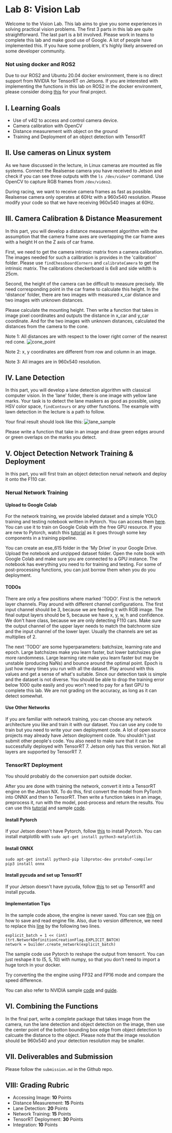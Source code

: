 # Lab 8: Vision Lab

Welcome to the Vision Lab. This lab aims to give you some experiences in solving practical vision problems. The first 3 parts in this lab are quite straightforward. The last part is a bit involved. Please work in teams to complete this lab and make good use of Google. A lot of people have implemented this. If you have some problem, it's highly likely answered on some developer community.

### Not using docker and ROS2

Due to our ROS2 and Ubuntu 20.04 docker environment, there is no direct support from NVIDIA for TensorRT on Jetsons. If you are interested with implementing the functions in this lab on ROS2 in the docker environment, please consider doing [this](https://github.com/dusty-nv/jetson-inference/issues/936) for your final project.

## I. Learning Goals

- Use of v4l2 to access and control camera device.
- Camera calibration with OpenCV
- Distance measurement with object on the ground
- Training and Deployment of an object detection with TensorRT

## II. Use cameras on Linux system

As we have discussed in the lecture, in Linux cameras are mounted as file systems. Connect the Realsense camera you have received to Jetson and check if you can see three outputs with the `ls /dev/video*` command. Use OpenCV to capture RGB frames from `/dev/video2`.

During racing, we want to receive camera frames as fast as possible. Realsense camera only operates at 60Hz with a 960x540 resolution. Please modify your code so that we have receiving 960x540 images at 60Hz.

<!-- Then write a ROS2 node that captures RGB frame from the Realsense camera and publish it onto `/rgb_img` channel using `sensor_msgs/Image` message type. -->

## III. Camera Calibration & Distance Measurement

In this part, you will develop a distance measurement algorithm with the assumption that the camera frame axes are overlapping the car frame axes with a height H on the Z axis of car frame.

First, we need to get the camera intrinsic matrix from a camera calibration. The images needed for such a calibration is provides in the 'calibration' folder. Please use `findChessboardCorners` and `calibrateCamera` to get the intrinsic matrix. The calibrations checkerboard is 6x8 and side witdth is 25cm.

Second, the height of the camera can be difficult to measure precisely. We need corresponding point in the car frame to calculate this height. In the 'distance' folder, there are two images with measured x_car distance and two images with unknown distances. 

Please calculate the mounting height. Then write a function that takes in image pixel coordinates and outputs the distance in x_car and y_car coordinate. And for the two images with unknown distances, calculated the distances from the camera to the cone. 

Note 1: All distances are with respect to the lower right corner of the nearest red cone.
![cone_point](imgs/cone_point.png)

Note 2: x, y coordinates are different from row and column in an image.

Note 3: All images are in 960x540 resolution.

<!-- ![](https://latex.codecogs.com/svg.latex?b) -->

## IV. Lane Detection

In this part, you will develop a lane detection algorithm with classical computer vision. In the 'lane' folder, there is one image with yellow lane marks. Your task is to detect the lane maskers as good as possible, using HSV color space, `findContours` or any other functions. The example with lawn detection in the lecture is a path to follow. 

Your final result should look like this:
![lane_sample](imgs/lane_sample.png)

Please write a function that take in an image and draw green edges around or green overlaps on the marks you detect.

## V. Object Detection Network Training & Deployment

In this part, you will first train an object detection nerual network and deploy it onto the F110 car. 

### Nerual Network Training

#### Upload to Google Colab

For the network training, we provide labeled dataset and a simple YOLO training and testing notebook written in Pytorch. You can access them [here](TODO). You can use it to train on Google Colab with the free GPU resource. If you are new to Pytorch, watch this [tutorial](https://www.youtube.com/watch?v=Jy4wM2X21u0) as it goes through some key components in a training pipeline.

You can create an ese_615 folder in the 'My Drive' in your Google Drive. Upload the notebook and unzipped dataset folder. Open the note book with Google Colab and make sure you are connected to a GPU instance. The notebook has everything you need to for training and testing. For some of post-processing functions, you can just borrow them when you do you deployment.

#### TODOs

There are only a few positions where marked 'TODO'. First is the network layer channels. Play around with different channel configurations. The first input channel should be 3, because we are feeding it with RGB image. The final output layers should be 5, because we have x, y, w, h and confidence. We don't have class, because we are only detecting F110 cars. Make sure the output channel of the upper layer needs to match the batchnorm size and the input channel of the lower layer. Usually the channels are set as multiplies of 2.

The next 'TODO' are some hyperparameters: batchsize, learning rate and epoch. Large batchsizes make you learn faster, but lower batchsizes give more randomness. Large learning rate make you learn faster but may be unstable (producing NaNs) and bounce around the optimal point. Epoch is just how many times you run with all the dataset. Play around with this values and get a sense of what's suitable. Since our detection task is simple and the dataset is not diverse. You should be able to drop the training error below 1000 quite easily and you won't need to pay for a fast GPU to complete this lab. We are not grading on the accuracy, as long as it can detect somewhat.

#### Use Other Networks

If you are familiar with network training, you can choose any network architecture you like and train it with our dataset. You can use any code to train but you need to write your own deployment code. A lot of open source projects may already have Jetson deployment code. You shouldn't just submit other people's code. You also need to make sure that it can be successfully deployed with TensorRT 7. Jetson only has this version. Not all layers are supported by TensorRT 7.

### TensorRT Deployment
You should probably do the conversion part outside docker.

After you are done with training the network, convert it into a TensorRT engine on the Jetson NX. To do this, first convert the model from PyTorch into ONNX and then to TensorRT. Then write a function takes in an image, preprocess it, run with the model, post-process and return the results. You can use this [tutorial](https://learnopencv.com/how-to-convert-a-model-from-pytorch-to-tensorrt-and-speed-up-inference/) and sample [code](https://github.com/spmallick/learnopencv/tree/master/PyTorch-ONNX-TensorRT).

#### Install Pytorch
If your Jetson doesn't have Pytorch, follow [this](https://forums.developer.nvidia.com/t/pytorch-for-jetson-version-1-10-now-available/72048) to install Pytorch.
You can install matplotlib with `sudo apt-get install python3-matplotlib`.

#### Install ONNX
```
sudo apt-get install python3-pip libprotoc-dev protobuf-compiler
pip3 install onnx
```

#### Install pycuda and set up TensorRT
If your Jetson doesn't have pycuda, follow [this](https://docs.donkeycar.com/guide/robot_sbc/tensorrt_jetson_nano/) to set up TensorRT and install pycuda.

#### Implementation Tips

In the sample code above, the engine is never saved. You can see [this](https://github.com/NVIDIA-AI-IOT/torch2trt/issues/233) on how to save and read engine file. Also, due to version difference, we need to replace this [line](https://github.com/spmallick/learnopencv/blob/a18fa4e1a255f58700b3c4687e425cabd58c41bf/PyTorch-ONNX-TensorRT/trt_inference.py#L17) by the following two lines.
```
explicit_batch = 1 << (int)(trt.NetworkDefinitionCreationFlag.EXPLICIT_BATCH)
network = builder.create_network(explicit_batch)
```
The sample code use Pytorch to reshape the output from tensorrt. You can just reshape it to (5, 5, 10) with numpy, so that you don't need to import a huge torch in your docker.

Try converting the the engine using FP32 and FP16 mode and compare the speed difference.

You can also refer to NVIDIA sample [code](https://github.com/NVIDIA/TensorRT/tree/main/samples/python) and [guide](https://docs.nvidia.com/deeplearning/tensorrt/sample-support-guide/index.html).
 
## VI. Combining the Functions

In the final part, write a complete package that takes image from the camera, run the lane detection and object detection on the image, then use the center point of the botton bounding box edge from object detection to calcuate the distance to the object. Please note that the image resolution should be 960x540 and your detection resolution may be smaller.

<!-- In the final part, we will write another ROS node that subscribes to `/rgb_img` channel for an image. Run the lane detection and object detection on the image. Then use the center point of the botton bounding box edge from object detection to calcuate the distance to the object. Please note that the image resolution should be 960x540 and your detection resolution is smaller. -->

<!-- Publish the result image with lane detection and object detection indicators to the `/det_img` channel. Publish the distance to detections to the `/det_distance` channel. -->

## VII. Deliverables and Submission

Please follow the `submission.md` in the Github repo.

## VIII: Grading Rubric

- Accessing Image: **10** Points
- Distance Measurement: **15** Points
- Lane Detection: **20** Points
- Network Training: **15** Points
- TensorRT Deployment: **30** Points
- Integration: **10** Points
